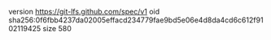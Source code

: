 version https://git-lfs.github.com/spec/v1
oid sha256:0f6fbb4237da02005effacd234779fae9bd5e06e4d8da4cd6c612f9102119425
size 580
